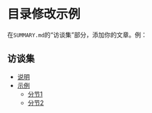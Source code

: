 # 目录修改示例

在`SUMMARY.md`的“访谈集”部分，添加你的文章。例：

## 访谈集

- [说明](访谈集/README.md)
- [示例](访谈集/示例/README.md)
  - [分节1](访谈集/示例/分节1.md)
  - [分节2](访谈集/示例/分节2.md)
